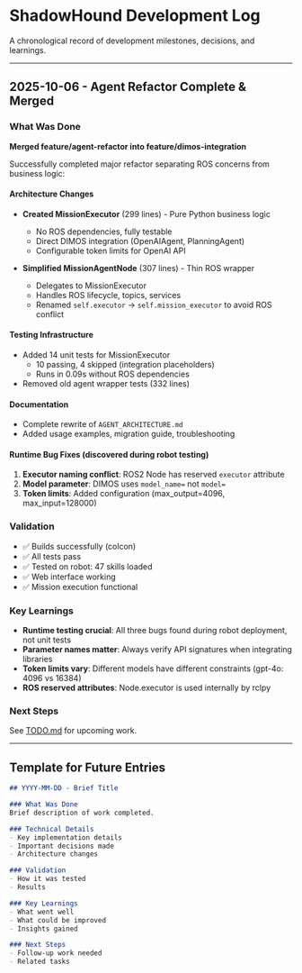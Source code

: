 # ShadowHound Development Log

A chronological record of development milestones, decisions, and learnings.

---

## 2025-10-06 - Agent Refactor Complete & Merged

### What Was Done
**Merged feature/agent-refactor into feature/dimos-integration**

Successfully completed major refactor separating ROS concerns from business logic:

#### Architecture Changes
- **Created MissionExecutor** (299 lines) - Pure Python business logic
  - No ROS dependencies, fully testable
  - Direct DIMOS integration (OpenAIAgent, PlanningAgent)
  - Configurable token limits for OpenAI API
  
- **Simplified MissionAgentNode** (307 lines) - Thin ROS wrapper
  - Delegates to MissionExecutor
  - Handles ROS lifecycle, topics, services
  - Renamed `self.executor` → `self.mission_executor` to avoid ROS conflict

#### Testing Infrastructure
- Added 14 unit tests for MissionExecutor
  - 10 passing, 4 skipped (integration placeholders)
  - Runs in 0.09s without ROS dependencies
- Removed old agent wrapper tests (332 lines)

#### Documentation
- Complete rewrite of `AGENT_ARCHITECTURE.md`
- Added usage examples, migration guide, troubleshooting

#### Runtime Bug Fixes (discovered during robot testing)
1. **Executor naming conflict**: ROS2 Node has reserved `executor` attribute
2. **Model parameter**: DIMOS uses `model_name=` not `model=`
3. **Token limits**: Added configuration (max_output=4096, max_input=128000)

### Validation
- ✅ Builds successfully (colcon)
- ✅ All tests pass
- ✅ Tested on robot: 47 skills loaded
- ✅ Web interface working
- ✅ Mission execution functional

### Key Learnings
- **Runtime testing crucial**: All three bugs found during robot deployment, not unit tests
- **Parameter names matter**: Always verify API signatures when integrating libraries
- **Token limits vary**: Different models have different constraints (gpt-4o: 4096 vs 16384)
- **ROS reserved attributes**: Node.executor is used internally by rclpy

### Next Steps
See [TODO.md](./TODO.md) for upcoming work.

---

## Template for Future Entries

```markdown
## YYYY-MM-DD - Brief Title

### What Was Done
Brief description of work completed.

### Technical Details
- Key implementation details
- Important decisions made
- Architecture changes

### Validation
- How it was tested
- Results

### Key Learnings
- What went well
- What could be improved
- Insights gained

### Next Steps
- Follow-up work needed
- Related tasks
```
